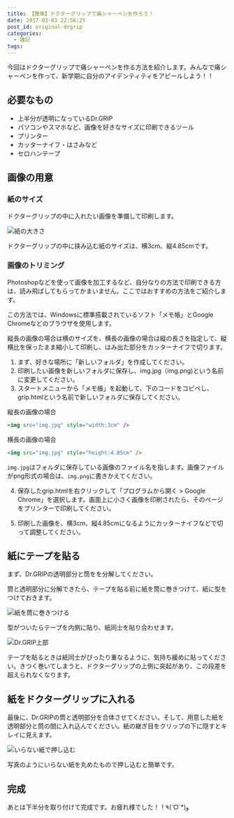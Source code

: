```yaml
---
title: 【簡単】ドクターグリップで痛シャーペンを作ろう！
date: 2017-03-03 22:56:25
post_id: original-drgrip
categories:
  - 雑記
tags:
---
```


今回はドクターグリップで痛シャーペンを作る方法を紹介します。みんなで痛シャーペンを作って、新学期に自分のアイデンティティをアピールしよう！！

## 必要なもの

- 上半分が透明になっているDr.GRIP
- パソコンやスマホなど、画像を好きなサイズに印刷できるツール
- プリンター
- カッターナイフ・はさみなど
- セロハンテープ


## 画像の用意

### 紙のサイズ

ドクターグリップの中に入れたい画像を準備して印刷します。

![紙の大きさ](2.jpg)

ドクターグリップの中に挟み込む紙のサイズは、横3cm、縦4.85cmです。


### 画像のトリミング

Photoshopなどを使って画像を加工するなど、自分なりの方法で印刷できる方は、読み飛ばしてもらってかまいません。ここではおすすめの方法をご紹介します。

この方法では、Windowsに標準搭載されているソフト「メモ帳」とGoogle Chromeなどのブラウザを使用します。

縦長の画像の場合は横のサイズを、横長の画像の場合は縦の長さを指定して、縦横比を保ったまま縮小して印刷し、はみ出た部分をカッターナイフで切ります。

1. まず、好きな場所に「新しいフォルダ」を作成してください。
2. 印刷したい画像を新しいフォルダに保存し、img.jpg（img.png)という名前に変更してください。
3. スタートメニューから「メモ帳」を起動して、下のコードをコピペし、grip.htmlという名前で新しいフォルダに保存してください。

縦長の画像の場合
```html
<img src="img.jpg" style="width:3cm" />
```
横長の画像の場合
```html
<img src="img.jpg" style="height:4.85cm" />
```

`img.jpg`はフォルダに保存している画像のファイル名を指します。画像ファイルがpng形式の場合は、`img.png`に書きかえてください。

4. 保存したgrip.htmlを右クリックして「プログラムから開く > Google Chrome」を選択します。画面上に小さく画像を印刷されたら、そのページをプリンターで印刷してください。

5. 印刷した画像を、横3cm、縦4.85cmになるようにカッターナイフなどで切って調整してください。



## 紙にテープを貼る

まず、Dr.GRIPの透明部分と筒をを分解してください。

筒と透明部分に分解できたら、テープを貼る前に紙を筒に巻きつけて、紙に型をつけておきます。

![紙を筒に巻きつける](3.jpg)

型がついたらテープを内側に貼り、紙同士を貼り合わせます。

![Dr.GRIP上部](4.jpg)

テープを貼るときは紙同士がぴったり重なるように、気持ち緩めに貼ってください。きつく巻いてしまうと、ドクターグリップの上側に突起があり、この段差を超えられなくなります。



## 紙をドクターグリップに入れる

最後に、Dr.GRIPの筒と透明部分を合体させてください。そして、用意した紙を透明部分と筒の間に入れ込んでください。紙の継ぎ目をクリップの下に隠すとキレイに見えます。

![いらない紙で押し込む](5.jpg)

写真のようにいらない紙を丸めたもので押し込むと簡単です。


## 完成

あとは下半分を取り付けて完成です。お疲れ様でした！！٩(ˊᗜˋ*)و
